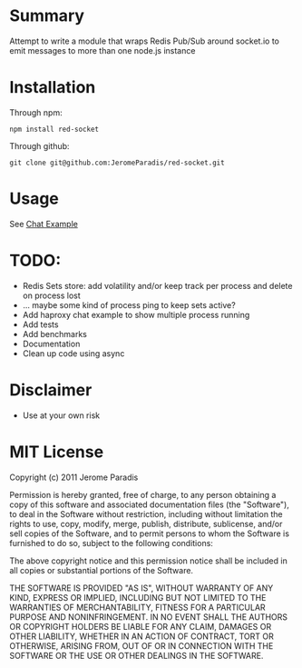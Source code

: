 # Summary

Attempt to write a module that wraps Redis Pub/Sub around socket.io to emit messages to more than one node.js instance


# Installation

Through npm:

    npm install red-socket

Through github:

    git clone git@github.com:JeromeParadis/red-socket.git

# Usage

See [Chat Example](https://github.com/JeromeParadis/red-socket/tree/master/examples/chat)



# TODO:

* Redis Sets store: add volatility and/or keep track per process and delete on process lost
* ... maybe some kind of process ping to keep sets active?
* Add haproxy chat example to show multiple process running
* Add tests
* Add benchmarks
* Documentation
* Clean up code using async

# Disclaimer

* Use at your own risk

# MIT License

Copyright (c) 2011 Jerome Paradis

Permission is hereby granted, free of charge, to any person obtaining a copy
of this software and associated documentation files (the "Software"), to deal
in the Software without restriction, including without limitation the rights
to use, copy, modify, merge, publish, distribute, sublicense, and/or sell
copies of the Software, and to permit persons to whom the Software is
furnished to do so, subject to the following conditions:

The above copyright notice and this permission notice shall be included in
all copies or substantial portions of the Software.

THE SOFTWARE IS PROVIDED "AS IS", WITHOUT WARRANTY OF ANY KIND, EXPRESS OR
IMPLIED, INCLUDING BUT NOT LIMITED TO THE WARRANTIES OF MERCHANTABILITY,
FITNESS FOR A PARTICULAR PURPOSE AND NONINFRINGEMENT. IN NO EVENT SHALL THE
AUTHORS OR COPYRIGHT HOLDERS BE LIABLE FOR ANY CLAIM, DAMAGES OR OTHER
LIABILITY, WHETHER IN AN ACTION OF CONTRACT, TORT OR OTHERWISE, ARISING FROM,
OUT OF OR IN CONNECTION WITH THE SOFTWARE OR THE USE OR OTHER DEALINGS IN
THE SOFTWARE.

